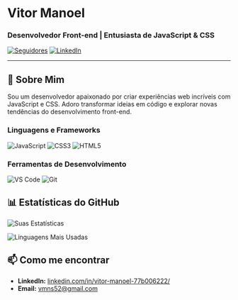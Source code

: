 # Vitor Manoel

### Desenvolvedor Front-end | Entusiasta de JavaScript & CSS

[![Seguidores](https://img.shields.io/github/followers/Vmns52?style=social)](https://github.com/seu-usuario)
[![LinkedIn](https://img.shields.io/badge/LinkedIn-0077B5?style=flat&logo=linkedin&logoColor=white)](https://linkedin.com/in/vitor-manoel-77b006222/)

---
## 🚀 Sobre Mim

Sou um desenvolvedor apaixonado por criar experiências web incríveis com JavaScript e CSS. Adoro transformar ideias em código e explorar novas tendências do desenvolvimento front-end.

### Linguagens e Frameworks
![JavaScript](https://img.shields.io/badge/JavaScript-F7DF1E?style=for-the-badge&logo=javascript&logoColor=black)
![CSS3](https://img.shields.io/badge/CSS3-1572B6?style=for-the-badge&logo=css3&logoColor=white)
![HTML5](https://img.shields.io/badge/HTML5-E34F26?style=for-the-badge&logo=html5&logoColor=white)

### Ferramentas de Desenvolvimento
![VS Code](https://img.shields.io/badge/VS_Code-007ACC?style=for-the-badge&logo=visual-studio-code&logoColor=white)
![Git](https://img.shields.io/badge/Git-F05032?style=for-the-badge&logo=git&logoColor=white)

## 📊 Estatísticas do GitHub

![Suas Estatísticas](https://github-readme-stats.vercel.app/api?username=Vmns52&show_icons=true&theme=radical)

![Linguagens Mais Usadas](https://github-readme-stats.vercel.app/api/top-langs/?username=Vmns52&layout=compact&theme=radical)

## 📫 Como me encontrar

- **LinkedIn:** [linkedin.com/in/vitor-manoel-77b006222/](https://linkedin.com/in/vitor-manoel-77b006222/)
- **Email:** vmns52@gmail.com
<!--
**Vmns52/Vmns52** is a ✨ _special_ ✨ repository because its `README.md` (this file) appears on your GitHub profile.

Here are some ideas to get you started:

- 🔭 I’m currently working on ...
- 🌱 I’m currently learning ...
- 👯 I’m looking to collaborate on ...
- 🤔 I’m looking for help with ...
- 💬 Ask me about ...
- 📫 How to reach me: ...
- 😄 Pronouns: ...
- ⚡ Fun fact: ...
-->
